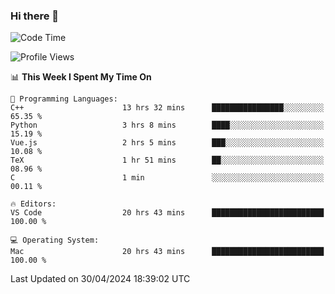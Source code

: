 ### Hi there 👋

<!--START_SECTION:waka-->
![Code Time](http://img.shields.io/badge/Code%20Time-516%20hrs%2056%20mins-blue)

![Profile Views](http://img.shields.io/badge/Profile%20Views-38-blue)

📊 **This Week I Spent My Time On** 

```text
💬 Programming Languages: 
C++                      13 hrs 32 mins      ████████████████░░░░░░░░░   65.35 % 
Python                   3 hrs 8 mins        ████░░░░░░░░░░░░░░░░░░░░░   15.19 % 
Vue.js                   2 hrs 5 mins        ███░░░░░░░░░░░░░░░░░░░░░░   10.08 % 
TeX                      1 hr 51 mins        ██░░░░░░░░░░░░░░░░░░░░░░░   08.96 % 
C                        1 min               ░░░░░░░░░░░░░░░░░░░░░░░░░   00.11 % 

🔥 Editors: 
VS Code                  20 hrs 43 mins      █████████████████████████   100.00 % 

💻 Operating System: 
Mac                      20 hrs 43 mins      █████████████████████████   100.00 % 
```


 Last Updated on 30/04/2024 18:39:02 UTC
<!--END_SECTION:waka-->

<!--
**JackeyHua-SJTU/JackeyHua-SJTU** is a ✨ _special_ ✨ repository because its `README.md` (this file) appears on your GitHub profile.

Here are some ideas to get you started:

- 🔭 I’m currently working on ...
- 🌱 I’m currently learning ...
- 👯 I’m looking to collaborate on ...
- 🤔 I’m looking for help with ...
- 💬 Ask me about ...
- 📫 How to reach me: ...
- 😄 Pronouns: ...
- ⚡ Fun fact: ...
-->
